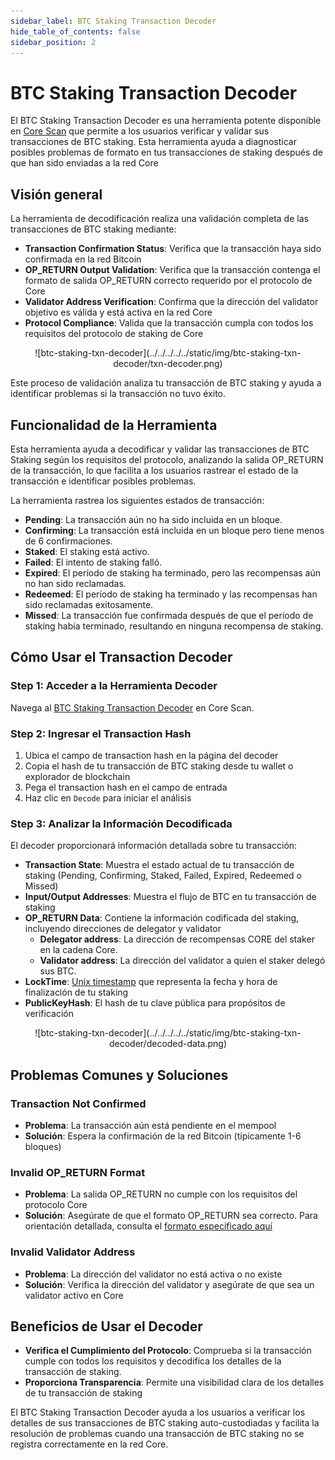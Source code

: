 ```yaml
---
sidebar_label: BTC Staking Transaction Decoder
hide_table_of_contents: false
sidebar_position: 2
---
```


# BTC Staking Transaction Decoder

El BTC Staking Transaction Decoder es una herramienta potente disponible en [Core Scan](https://scan.coredao.org/btc-stake-txn-decoder) que permite a los usuarios verificar y validar sus transacciones de BTC staking. Esta herramienta ayuda a diagnosticar posibles problemas de formato en tus transacciones de staking después de que han sido enviadas a la red Core

## Visión general

La herramienta de decodificación realiza una validación completa de las transacciones de BTC staking mediante:

- **Transaction Confirmation Status**: Verifica que la transacción haya sido confirmada en la red Bitcoin
- **OP_RETURN Output Validation**: Verifica que la transacción contenga el formato de salida OP_RETURN correcto requerido por el protocolo de Core
- **Validator Address Verification**: Confirma que la dirección del validator objetivo es válida y está activa en la red Core
- **Protocol Compliance**: Valida que la transacción cumpla con todos los requisitos del protocolo de staking de Core

<p align="center">
![btc-staking-txn-decoder](../../../../../static/img/btc-staking-txn-decoder/txn-decoder.png)
</p>

Este proceso de validación analiza tu transacción de BTC staking y ayuda a identificar problemas si la transacción no tuvo éxito.

## Funcionalidad de la Herramienta

Esta herramienta ayuda a decodificar y validar las transacciones de BTC Staking según los requisitos del protocolo, analizando la salida OP_RETURN de la transacción, lo que facilita a los usuarios rastrear el estado de la transacción e identificar posibles problemas.

La herramienta rastrea los siguientes estados de transacción:

- **Pending**: La transacción aún no ha sido incluida en un bloque.
- **Confirming**: La transacción está incluida en un bloque pero tiene menos de 6 confirmaciones.
- **Staked**: El staking está activo.
- **Failed**: El intento de staking falló.
- **Expired**: El período de staking ha terminado, pero las recompensas aún no han sido reclamadas.
- **Redeemed**: El período de staking ha terminado y las recompensas han sido reclamadas exitosamente.
- **Missed**: La transacción fue confirmada después de que el período de staking había terminado, resultando en ninguna recompensa de staking.

## Cómo Usar el Transaction Decoder

### Step 1: Acceder a la Herramienta Decoder

Navega al [BTC Staking Transaction Decoder](https://scan.coredao.org/btc-stake-txn-decoder) en Core Scan.

### Step 2: Ingresar el Transaction Hash

1. Ubica el campo de transaction hash en la página del decoder
2. Copia el hash de tu transacción de BTC staking desde tu wallet o explorador de blockchain
3. Pega el transaction hash en el campo de entrada
4. Haz clic en `Decode` para iniciar el análisis

### Step 3: Analizar la Información Decodificada

El decoder proporcionará información detallada sobre tu transacción:

- **Transaction State**: Muestra el estado actual de tu transacción de staking (Pending, Confirming, Staked, Failed, Expired, Redeemed o Missed)
- **Input/Output Addresses**: Muestra el flujo de BTC en tu transacción de staking
- **OP_RETURN Data**: Contiene la información codificada del staking, incluyendo direcciones de delegator y validator
  - **Delegator address**: La dirección de recompensas CORE del staker en la cadena Core.
  - **Validator address**: La dirección del validator a quien el staker delegó sus BTC.
- **LockTime**: [Unix timestamp](https://www.unixtimestamp.com/) que representa la fecha y hora de finalización de tu staking
- **PublicKeyHash**: El hash de tu clave pública para propósitos de verificación

<p align="center">
![btc-staking-txn-decoder](../../../../../static/img/btc-staking-txn-decoder/decoded-data.png)
</p>

## Problemas Comunes y Soluciones

### Transaction Not Confirmed

- **Problema**: La transacción aún está pendiente en el mempool
- **Solución**: Espera la confirmación de la red Bitcoin (típicamente 1-6 bloques)

### Invalid OP_RETURN Format

- **Problema**: La salida OP_RETURN no cumple con los requisitos del protocolo Core
- **Solución**: Asegúrate de que el formato OP_RETURN sea correcto. Para orientación detallada, consulta el [formato especificado aquí](https://docs.coredao.org/docs/stake-and-delegate/btc-staking/design#op_return-output)

### Invalid Validator Address

- **Problema**: La dirección del validator no está activa o no existe
- **Solución**: Verifica la dirección del validator y asegúrate de que sea un validator activo en Core

## Beneficios de Usar el Decoder

- **Verifica el Cumplimiento del Protocolo**: Comprueba si la transacción cumple con todos los requisitos y decodifica los detalles de la transacción de staking.
- **Proporciona Transparencia**: Permite una visibilidad clara de los detalles de tu transacción de staking

El BTC Staking Transaction Decoder ayuda a los usuarios a verificar los detalles de sus transacciones de BTC staking auto-custodiadas y facilita la resolución de problemas cuando una transacción de BTC staking no se registra correctamente en la red Core.
